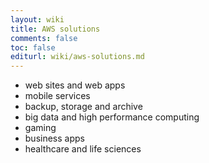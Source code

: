 ```yaml
---
layout: wiki
title: AWS solutions
comments: false
toc: false
editurl: wiki/aws-solutions.md
---
```


* web sites and web apps
* mobile services
* backup, storage and archive
* big data and high performance computing
* gaming
* business apps
* healthcare and life sciences

